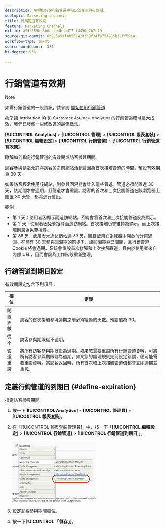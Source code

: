 ```yaml
---
description: 瞭解如何在行銷管道中指定訪客參與有效期。
subtopic: Marketing channels
title: 行銷管道有效期
feature: Marketing Channels
exl-id: a9df659b-3b6a-4bdb-bd77-f4490d2b7c79
source-git-commit: 6b216a9af4b5614203b0f34fa754985b12ff59ea
workflow-type: tm+mt
source-wordcount: '381'
ht-degree: 93%

---
```


# 行銷管道有效期

>[!NOTE]
>
> 如需行銷管道的一般資訊，請參閱 [開始使用行銷管道](/help/components/c-marketing-channels/c-getting-started-mchannel.md).
>
> 為了讓 Attribution IQ 和 Customer Journey Analytics 的行銷管道獲得最大成效，我們已發佈一些[修改過的最佳做法](/help/components/c-marketing-channels/mchannel-best-practices.md)。

**[!UICONTROL Analytics]** > **[!UICONTROL 管理]** > **[!UICONTROL 報表套裝]** > **[!UICONTROL 編輯設定]** > **[!UICONTROL 行銷管道]** > **[!UICONTROL 行銷管道有效期]**.

瞭解如何指定行銷管道的有效期或訪客參與期間。

訪客參與是指允許將訪客的之前網站活動歸因為首次接觸管道的時間。預設有效期為 30 天。

如果訪客經常使用該網站，則參與回溯期會計入這些管道。管道必須閒置達 30 天，該期間才會過期，且管道才會重設。訪客的首次和上次接觸管道在該瀏覽器上閒置 30 天後，都將進行重設。

範例：

* 第 1 天：使用者因顯示而造訪網站。系統會將首次和上次接觸管道設為顯示。
* 第 2 天：使用者因免費搜尋而造訪網站。首次接觸仍會維持為顯示，而上次接觸則設為免費搜尋。
* 第 35 天：使用者未造訪網站達 33 天，而且使用在瀏覽器中開啟的分頁返回。在具有 30 天參與回溯期的前提下，該回溯期將已關閉，且行銷管道 Cookie 將會過期。系統會重設首次接觸和上次接觸管道，且由於使用者來自內部 URL，因而會設為工作階段重新整理。

## 行銷管道到期日設定

有效期設定包含下列項目：

| 欄位 | 定義 |
|--- |--- |
| 閑置天數 | 訪客的首次接觸參與過期之前必須經過的天數。預設值為 30。 |
| 從不 | 訪客參與期限從不過期。 |
| 管道重設 | 將所有訪客參與期限設為過期。如果您需要重設所有行銷管道資料，可將所有訪客參與期限設為過期。如果您的處理規則先前設定錯誤，便可能需要重設資料。當訪客返回時，所有首次和上次接觸管道值都會立即過期並重設。 |

## 定義行銷管道的到期日 {#define-expiration}

指定訪客參與期間。

1. 按一下 **[!UICONTROL Analytics]** > **[!UICONTROL 管理員]** > **[!UICONTROL 報表套裝]**。
2. 在「[!UICONTROL 報表套裝管理員]」中，按一下「**[!UICONTROL 編輯設定]** > **[!UICONTROL 行銷管道]** > **[!UICONTROL 行銷管道到期日]**」。

   ![](assets/mchannel_expiration.png)

3. 設定訪客參與期間欄位。
4. 按一下&#x200B;**[!UICONTROL 「儲存」]**。
